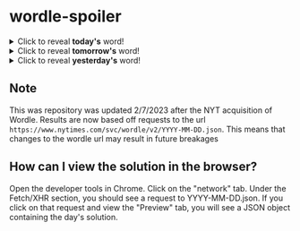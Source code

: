 # wordle-spoiler

<details>
  <summary>Click to reveal <b>today's</b> word!</summary>
  <br>
  <b> unzip </b>
</details>

<details>
  <summary>Click to reveal <b>tomorrow's</b> word!</summary>
  <br>
  <b> ditto </b>
</details>

<details>
  <summary>Click to reveal <b>yesterday's</b> word!</summary>
  <br>
  <b> broke </b>
</details>

## Note
This was repository was updated 2/7/2023 after the NYT acquisition of Wordle. Results are now based off requests to the url `https://www.nytimes.com/svc/wordle/v2/YYYY-MM-DD.json`. This means that changes to the wordle url may result in future breakages

## How can I view the solution in the browser?
Open the developer tools in Chrome. Click on the "network" tab. Under the Fetch/XHR section, you should see a request to YYYY-MM-DD.json. If you click on that request and view the "Preview" tab, you will see a JSON object containing the day's solution.